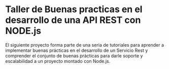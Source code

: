 # Taller de Buenas practicas en el desarrollo de una API REST con NODE.js

El siguiente proyecto forma parte de una seria de tutoriales para aprender a implementar buenas prácticas en el desarrollo de un Servicio Rest y comprender el conjunto de buenas prácticas para darle soporte y escalabilidad a un proyecto montado con Node.js.
